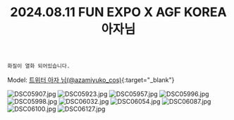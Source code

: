 ﻿---
title: 2024.08.11 FUN EXPO X AGF KOREA 아자님
categories: [2024, 행사, 코스프레]
comments: false
thumbnail: /assets/img/2024/08-11/아자/DSC06032.jpg
---

`화질이 열화 되어있습니다.`

Model: [트위터 아자 님(@azamiyuko_cos)][아자]{:target="_blank"}

[아자]: https://x.com/azamiyuko_cos

![DSC05907.jpg](/assets/img/2024/08-11/아자/DSC05907.jpg)
![DSC05923.jpg](/assets/img/2024/08-11/아자/DSC05923.jpg)
![DSC05957.jpg](/assets/img/2024/08-11/아자/DSC05957.jpg)
![DSC05996.jpg](/assets/img/2024/08-11/아자/DSC05996.jpg)
![DSC05998.jpg](/assets/img/2024/08-11/아자/DSC05998.jpg)
![DSC06032.jpg](/assets/img/2024/08-11/아자/DSC06032.jpg)
![DSC06054.jpg](/assets/img/2024/08-11/아자/DSC06054.jpg)
![DSC06087.jpg](/assets/img/2024/08-11/아자/DSC06087.jpg)
![DSC06100.jpg](/assets/img/2024/08-11/아자/DSC06100.jpg)
![DSC06127.jpg](/assets/img/2024/08-11/아자/DSC06127.jpg)
